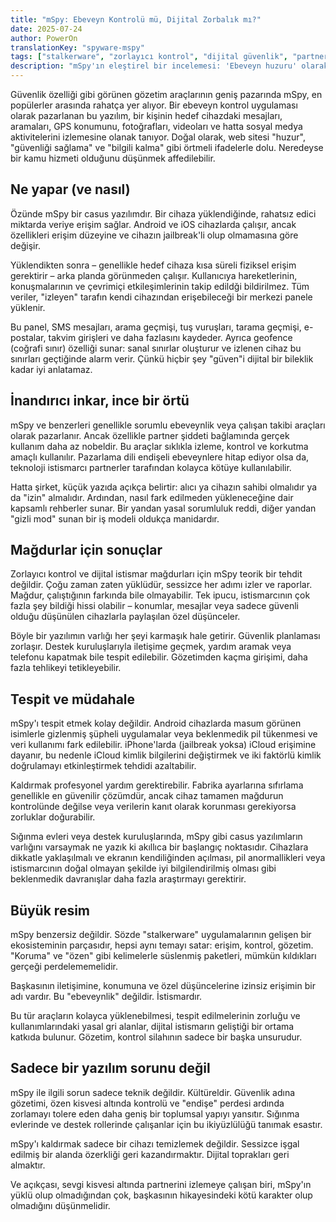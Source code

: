 ```yaml
---
title: "mSpy: Ebeveyn Kontrolü mü, Dijital Zorbalık mı?"
date: 2025-07-24
author: PowerOn
translationKey: "spyware-mspy"
tags: ["stalkerware", "zorlayıcı kontrol", "dijital güvenlik", "partner şiddeti", "gözetim teknolojisi", "gizlilik"]
description: "mSpy'ın eleştirel bir incelemesi: 'Ebeveyn huzuru' olarak pazarlanan bu casus yazılım, istismarcı ilişkilerde kontrol, izleme ve korkutma aracına dönüşüyor."
---
```


Güvenlik özelliği gibi görünen gözetim araçlarının geniş pazarında mSpy, en popülerler arasında rahatça yer alıyor. Bir ebeveyn kontrol uygulaması olarak pazarlanan bu yazılım, bir kişinin hedef cihazdaki mesajları, aramaları, GPS konumunu, fotoğrafları, videoları ve hatta sosyal medya aktivitelerini izlemesine olanak tanıyor. Doğal olarak, web sitesi "huzur", "güvenliği sağlama" ve "bilgili kalma" gibi örtmeli ifadelerle dolu. Neredeyse bir kamu hizmeti olduğunu düşünmek affedilebilir.

## Ne yapar (ve nasıl)

Özünde mSpy bir casus yazılımdır. Bir cihaza yüklendiğinde, rahatsız edici miktarda veriye erişim sağlar. Android ve iOS cihazlarda çalışır, ancak özellikleri erişim düzeyine ve cihazın jailbreak'li olup olmamasına göre değişir.

Yüklendikten sonra – genellikle hedef cihaza kısa süreli fiziksel erişim gerektirir – arka planda görünmeden çalışır. Kullanıcıya hareketlerinin, konuşmalarının ve çevrimiçi etkileşimlerinin takip edildği bildirilmez. Tüm veriler, "izleyen" tarafın kendi cihazından erişebileceği bir merkezi panele yüklenir.

Bu panel, SMS mesajları, arama geçmişi, tuş vuruşları, tarama geçmişi, e-postalar, takvim girişleri ve daha fazlasını kaydeder. Ayrıca geofence (coğrafi sınır) özelliği sunar: sanal sınırlar oluşturur ve izlenen cihaz bu sınırları geçtiğinde alarm verir. Çünkü hiçbir şey "güven"i dijital bir bileklik kadar iyi anlatamaz.

## İnandırıcı inkar, ince bir örtü

mSpy ve benzerleri genellikle sorumlu ebeveynlik veya çalışan takibi araçları olarak pazarlanır. Ancak özellikle partner şiddeti bağlamında gerçek kullanım daha az nobeldir. Bu araçlar sıklıkla izleme, kontrol ve korkutma amaçlı kullanılır. Pazarlama dili endişeli ebeveynlere hitap ediyor olsa da, teknoloji istismarcı partnerler tarafından kolayca kötüye kullanılabilir.

Hatta şirket, küçük yazıda açıkça belirtir: alıcı ya cihazın sahibi olmalıdır ya da "izin" almalıdır. Ardından, nasıl fark edilmeden yükleneceğine dair kapsamlı rehberler sunar. Bir yandan yasal sorumluluk reddi, diğer yandan "gizli mod" sunan bir iş modeli oldukça manidardır.

## Mağdurlar için sonuçlar

Zorlayıcı kontrol ve dijital istismar mağdurları için mSpy teorik bir tehdit değildir. Çoğu zaman zaten yüklüdür, sessizce her adımı izler ve raporlar. Mağdur, çalıştığının farkında bile olmayabilir. Tek ipucu, istismarcının çok fazla şey bildiği hissi olabilir – konumlar, mesajlar veya sadece güvenli olduğu düşünülen cihazlarla paylaşılan özel düşünceler.

Böyle bir yazılımın varlığı her şeyi karmaşık hale getirir. Güvenlik planlaması zorlaşır. Destek kuruluşlarıyla iletişime geçmek, yardım aramak veya telefonu kapatmak bile tespit edilebilir. Gözetimden kaçma girişimi, daha fazla tehlikeyi tetikleyebilir.

## Tespit ve müdahale

mSpy'ı tespit etmek kolay değildir. Android cihazlarda masum görünen isimlerle gizlenmiş şüpheli uygulamalar veya beklenmedik pil tükenmesi ve veri kullanımı fark edilebilir. iPhone'larda (jailbreak yoksa) iCloud erişimine dayanır, bu nedenle iCloud kimlik bilgilerini değiştirmek ve iki faktörlü kimlik doğrulamayı etkinleştirmek tehdidi azaltabilir.

Kaldırmak profesyonel yardım gerektirebilir. Fabrika ayarlarına sıfırlama genellikle en güvenilir çözümdür, ancak cihaz tamamen mağdurun kontrolünde değilse veya verilerin kanıt olarak korunması gerekiyorsa zorluklar doğurabilir.

Sığınma evleri veya destek kuruluşlarında, mSpy gibi casus yazılımların varlığını varsaymak ne yazık ki akıllıca bir başlangıç noktasıdır. Cihazlara dikkatle yaklaşılmalı ve ekranın kendiliğinden açılması, pil anormallikleri veya istismarcının doğal olmayan şekilde iyi bilgilendirilmiş olması gibi beklenmedik davranışlar daha fazla araştırmayı gerektirir.

## Büyük resim

mSpy benzersiz değildir. Sözde "stalkerware" uygulamalarının gelişen bir ekosisteminin parçasıdır, hepsi aynı temayı satar: erişim, kontrol, gözetim. "Koruma" ve "özen" gibi kelimelerle süslenmiş paketleri, mümkün kıldıkları gerçeği perdelememelidir.

Başkasının iletişimine, konumuna ve özel düşüncelerine izinsiz erişimin bir adı vardır. Bu "ebeveynlik" değildir. İstismardır.

Bu tür araçların kolayca yüklenebilmesi, tespit edilmelerinin zorluğu ve kullanımlarındaki yasal gri alanlar, dijital istismarın geliştiği bir ortama katkıda bulunur. Gözetim, kontrol silahının sadece bir başka unsurudur.

## Sadece bir yazılım sorunu değil

mSpy ile ilgili sorun sadece teknik değildir. Kültüreldir. Güvenlik adına gözetimi, özen kisvesi altında kontrolü ve "endişe" perdesi ardında zorlamayı tolere eden daha geniş bir toplumsal yapıyı yansıtır. Sığınma evlerinde ve destek rollerinde çalışanlar için bu ikiyüzlülüğü tanımak esastır.

mSpy'ı kaldırmak sadece bir cihazı temizlemek değildir. Sessizce işgal edilmiş bir alanda özerkliği geri kazandırmaktır. Dijital toprakları geri almaktır.

Ve açıkçası, sevgi kisvesi altında partnerini izlemeye çalışan biri, mSpy'ın yüklü olup olmadığından çok, başkasının hikayesindeki kötü karakter olup olmadığını düşünmelidir.
